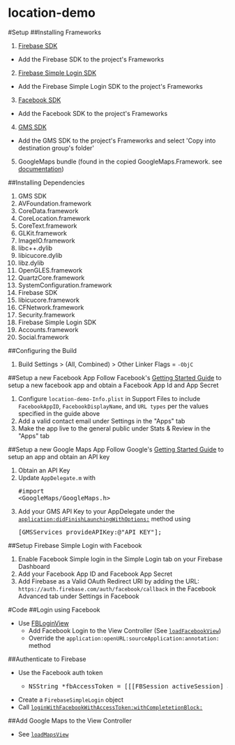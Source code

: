 location-demo
=============

#Setup
##Installing Frameworks
1. [Firebase SDK](https://cdn.firebase.com/ObjC/Firebase.framework-1.1.12.zip)
  - Add the Firebase SDK to the project's Frameworks
2. [Firebase Simple Login SDK](https://cdn.firebase.com/ios/FirebaseSimpleLogin.framework-1.3.3.zip)
  - Add the Firebase Simple Login SDK to the project's Frameworks
3. [Facebook SDK](https://developers.facebook.com/resources/facebook-ios-sdk-current.pkg)
  - Add the Facebook SDK to the project's Frameworks
4. [GMS SDK](https://dl.google.com/geosdk/GoogleMaps-iOS-1.8.1.zip)
  - Add the GMS SDK to the project's Frameworks and select 'Copy into destination group's folder'
5. GoogleMaps bundle (found in the copied GoogleMaps.Framework. see [documentation](https://developers.google.com/maps/documentation/ios/start#getting_the_google_maps_sdk_for_ios))

##Installing Dependencies
1. GMS SDK
  1. AVFoundation.framework
  2. CoreData.framework
  3. CoreLocation.framework
  4. CoreText.framework
  5. GLKit.framework
  6. ImageIO.framework
  7. libc++.dylib
  8. libicucore.dylib
  9. libz.dylib
  10. OpenGLES.framework
  11. QuartzCore.framework
  12. SystemConfiguration.framework
2. Firebase SDK
  1. libicucore.framework
  2. CFNetwork.framework
  3. Security.framework
3. Firebase Simple Login SDK
  1. Accounts.framework
  2. Social.framework

##Configuring the Build
1. Build Settings > (All, Combined) > Other Linker Flags = `-ObjC`

##Setup a new Facebook App
Follow Facebook's [Getting Started Guide](https://developers.facebook.com/docs/ios/getting-started) to setup a new facebook app and obtain a Facebook App Id and App Secret

1. Configure `location-demo-Info.plist` in Support Files to include `FacebookAppID`, `FacebookDisplayName`, and `URL types` per the values specified in the guide above
2. Add a valid contact email under Settings in the "Apps" tab
3. Make the app live to the general public under Stats & Review in the "Apps" tab

##Setup a new Google Maps App
Follow Google's [Getting Started Guide](https://developers.google.com/maps/documentation/ios/start#getting_the_google_maps_sdk_for_ios) to setup an app and obtain an API key

1. Obtain an API Key
2. Update `AppDelegate.m` with <pre>#import \<GoogleMaps/GoogleMaps.h\></pre>
3. Add your GMS API Key to your AppDelegate under the [`application:didFinishLaunchingWithOptions:`](https://github.com/tonymeng/location-demo/blob/master/location-demo/AppDelegate.m#L108) method using <pre>[GMSServices provideAPIKey:@"API_KEY"];</pre>

##Setup Firebase Simple Login with Facebook
1. Enable Facebook Simple login in the Simple Login tab on your Firebase Dashboard
  1. Add your Facebook App ID and Facebook App Secret 
2. Add Firebase as a Valid OAuth Redirect URI by adding the URL: `https://auth.firebase.com/auth/facebook/callback` in the Facebook Advanced tab under Settings in Facebook

#Code
##Login using Facebook
- Use [FBLoginView](https://developers.facebook.com/docs/facebook-login/ios/v2.1)
  - Add Facebook Login to the View Controller (See [`loadFacebookView`](https://github.com/tonymeng/location-demo/blob/master/location-demo/ViewController.m#L46))
  - Override the `application:openURL:sourceApplication:annotation:` method

##Authenticate to Firebase
- Use the Facebook auth token 
  - <pre>NSString *fbAccessToken = [[[FBSession activeSession] accessTokenData] accessToken];</pre>
- Create a `FirebaseSimpleLogin` object
- Call [`loginWithFacebookWithAccessToken:withCompletetionBlock:`](https://github.com/tonymeng/location-demo/blob/master/location-demo/AppDelegate.m#L41)

##Add Google Maps to the View Controller
- See [`loadMapsView`](https://github.com/tonymeng/location-demo/blob/master/location-demo/ViewController.m#L35)

